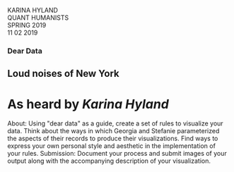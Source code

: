 KARINA HYLAND <br>
QUANT HUMANISTS <br>
SPRING 2019 <br>
11 02 2019

### Dear Data
## Loud noises of New York
# As heard by *Karina Hyland*

About: Using "dear data" as a guide, create a set of rules to visualize your data. Think about the ways in which Georgia and Stefanie parameterized the aspects of their records to produce their visualizations. Find ways to express your own personal style and aesthetic in the implementation of your rules.
Submission: Document your process and submit images of your output along with the accompanying description of your visualization.
